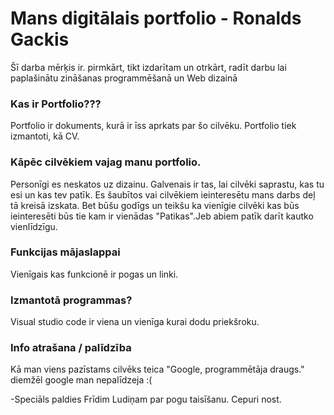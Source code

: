 # Mans digitālais portfolio - Ronalds Gackis

Šī darba mērķis ir. pirmkārt, tikt izdarītam un otrkārt, radīt darbu lai paplašinātu zināšanas programmēšanā un Web dizainā

<h3>Kas ir Portfolio???</h3>

Portfolio ir dokuments, kurā ir īss aprkats par šo cilvēku. Portfolio tiek izmantoti, kā CV. 

<h3>Kāpēc cilvēkiem vajag manu portfolio.</h3>

Personīgi es neskatos uz dizainu. Galvenais ir tas, lai cilvēki saprastu, kas tu esi un kas tev patīk.
Es šaubītos vai cilvēkiem ieinteresētu mans darbs deļ tā kreisā izskata. Bet būšu godīgs un teikšu ka
vienīgie cilvēki kas būs ieinteresēti būs tie kam ir vienādas "Patikas".Jeb abiem patīk darīt kautko 
vienlīdzīgu.

<h3>Funkcijas mājaslappai</h3>

Vienīgais kas funkcionē ir pogas un linki.

<h3>Izmantotā programmas?</h3>

Visual studio code ir viena un vienīga kurai dodu priekšroku.

<h3>Info atrašana / palīdzība</h3>

Kā man viens pazīstams cilvēks teica "Google, programmētāja draugs."
diemžēl google man nepalīdzeja :(



-Speciāls paldies Frīdim Ludiņam par pogu taisīšanu. Cepuri nost.
